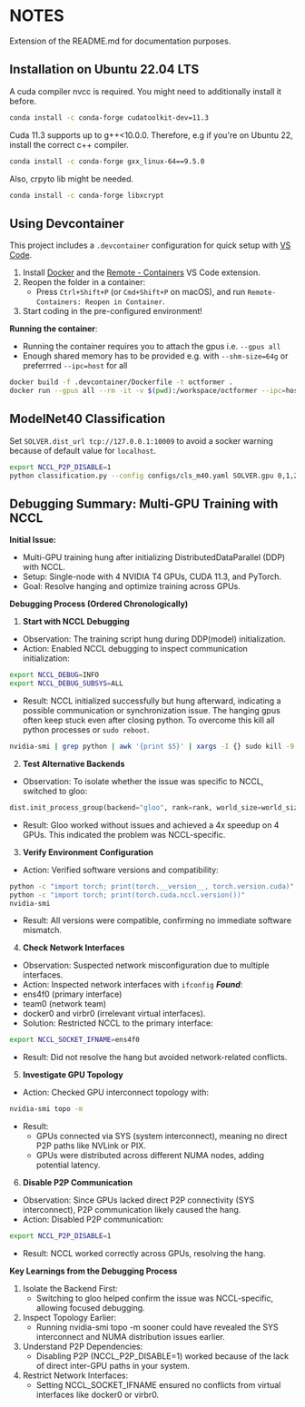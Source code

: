 # NOTES
Extension of the README.md for documentation purposes.

## Installation on Ubuntu 22.04 LTS
A cuda compiler nvcc is required. You might need to additionally install it before.
```bash
conda install -c conda-forge cudatoolkit-dev=11.3
```

Cuda 11.3 supports up to g++<10.0.0. Therefore, e.g if you're on Ubuntu 22, install the correct c++ compiler.
```bash
conda install -c conda-forge gxx_linux-64==9.5.0
```

Also, crpyto lib might be needed.
```bash
conda install -c conda-forge libxcrypt
```

## Using Devcontainer
This project includes a `.devcontainer` configuration for quick setup with [VS Code](https://code.visualstudio.com/).
1. Install [Docker](https://www.docker.com/) and the [Remote - Containers](https://marketplace.visualstudio.com/items?itemName=ms-vscode-remote.remote-containers) VS Code extension.
2. Reopen the folder in a container:
    - Press `Ctrl+Shift+P` (or `Cmd+Shift+P` on macOS), and run `Remote-Containers: Reopen in Container`.
3. Start coding in the pre-configured environment!

**Running the container**:
- Running the container requires you to attach the gpus i.e. `--gpus all`
- Enough shared memory has to be provided e.g. with `--shm-size=64g` or preferrred `--ipc=host` for all
```bash
docker build -f .devcontainer/Dockerfile -t octformer .
docker run --gpus all --rm -it -v $(pwd):/workspace/octformer --ipc=host octformer bash
```

## ModelNet40 Classification

Set `SOLVER.dist_url tcp://127.0.0.1:10009` to avoid a socker warning because of default value for `localhost`.
```bash
export NCCL_P2P_DISABLE=1
python classification.py --config configs/cls_m40.yaml SOLVER.gpu 0,1,2,3 SOLVER.dist_url tcp://127.0.0.1:10009
```

## Debugging Summary: Multi-GPU Training with NCCL

**Initial Issue:**

- Multi-GPU training hung after initializing DistributedDataParallel (DDP) with NCCL.
- Setup: Single-node with 4 NVIDIA T4 GPUs, CUDA 11.3, and PyTorch.
- Goal: Resolve hanging and optimize training across GPUs.

**Debugging Process (Ordered Chronologically)**

1. **Start with NCCL Debugging**
- Observation: The training script hung during DDP(model) initialization.
- Action: Enabled NCCL debugging to inspect communication initialization:
```bash
export NCCL_DEBUG=INFO
export NCCL_DEBUG_SUBSYS=ALL
```
- Result: NCCL initialized successfully but hung afterward, indicating a possible communication or synchronization issue.
The hanging gpus often keep stuck even after closing python. To overcome this kill all python processes or `sudo reboot`.
```bash
nvidia-smi | grep python | awk '{print $5}' | xargs -I {} sudo kill -9 {}
```

2. **Test Alternative Backends**
- Observation: To isolate whether the issue was specific to NCCL, switched to gloo:
```python
dist.init_process_group(backend="gloo", rank=rank, world_size=world_size)
```
- Result: Gloo worked without issues and achieved a 4x speedup on 4 GPUs. This indicated the problem was NCCL-specific.

3. **Verify Environment Configuration**
- Action: Verified software versions and compatibility:
```bash
python -c "import torch; print(torch.__version__, torch.version.cuda)"
python -c "import torch; print(torch.cuda.nccl.version())"
nvidia-smi
```
- Result: All versions were compatible, confirming no immediate software mismatch.

4. **Check Network Interfaces**
- Observation: Suspected network misconfiguration due to multiple interfaces.
- Action: Inspected network interfaces with `ifconfig`
***Found***:
- ens4f0 (primary interface)
- team0 (network team)
- docker0 and virbr0 (irrelevant virtual interfaces).
- Solution: Restricted NCCL to the primary interface:
```bash
export NCCL_SOCKET_IFNAME=ens4f0
```
- Result: Did not resolve the hang but avoided network-related conflicts.

5. **Investigate GPU Topology**
- Action: Checked GPU interconnect topology with:
```bash
nvidia-smi topo -m
```
- Result:
    - GPUs connected via SYS (system interconnect), meaning no direct P2P paths like NVLink or PIX.
    - GPUs were distributed across different NUMA nodes, adding potential latency.

6. **Disable P2P Communication**
- Observation: Since GPUs lacked direct P2P connectivity (SYS interconnect), P2P communication likely caused the hang.
- Action: Disabled P2P communication:
```bash
export NCCL_P2P_DISABLE=1
```
- Result: NCCL worked correctly across GPUs, resolving the hang.

**Key Learnings from the Debugging Process**
1. Isolate the Backend First:
    - Switching to gloo helped confirm the issue was NCCL-specific, allowing focused debugging.
2. Inspect Topology Earlier:
    - Running nvidia-smi topo -m sooner could have revealed the SYS interconnect and NUMA distribution issues earlier.
3. Understand P2P Dependencies:
    - Disabling P2P (NCCL_P2P_DISABLE=1) worked because of the lack of direct inter-GPU paths in your system.
4. Restrict Network Interfaces:
    - Setting NCCL_SOCKET_IFNAME ensured no conflicts from virtual interfaces like docker0 or virbr0.
